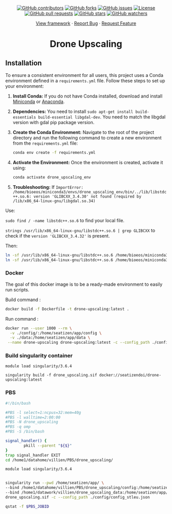 <p align="center">
  <a href="https://github.com/SeatizenDOI/drone-upscaling/graphs/contributors"><img src="https://img.shields.io/github/contributors/SeatizenDOI/drone-upscaling" alt="GitHub contributors"></a>
  <a href="https://github.com/SeatizenDOI/drone-upscaling/network/members"><img src="https://img.shields.io/github/forks/SeatizenDOI/drone-upscaling" alt="GitHub forks"></a>
  <a href="https://github.com/SeatizenDOI/drone-upscaling/issues"><img src="https://img.shields.io/github/issues/SeatizenDOI/drone-upscaling" alt="GitHub issues"></a>
  <a href="https://github.com/SeatizenDOI/drone-upscaling/blob/master/LICENSE"><img src="https://img.shields.io/github/license/SeatizenDOI/drone-upscaling" alt="License"></a>
  <a href="https://github.com/SeatizenDOI/drone-upscaling/pulls"><img src="https://img.shields.io/github/issues-pr/SeatizenDOI/drone-upscaling" alt="GitHub pull requests"></a>
  <a href="https://github.com/SeatizenDOI/drone-upscaling/stargazers"><img src="https://img.shields.io/github/stars/SeatizenDOI/drone-upscaling" alt="GitHub stars"></a>
  <a href="https://github.com/SeatizenDOI/drone-upscaling/watchers"><img src="https://img.shields.io/github/watchers/SeatizenDOI/drone-upscaling" alt="GitHub watchers"></a>
</p>
<div align="center">
  <a href="https://github.com/SeatizenDOI/drone-upscaling">View framework</a>
  ·
  <a href="https://github.com/SeatizenDOI/drone-upscaling/issues">Report Bug</a>
  ·
  <a href="https://github.com/SeatizenDOI/drone-upscaling/issues">Request Feature</a>
</div>

<div align="center">

# Drone Upscaling

</div>


## Installation

To ensure a consistent environment for all users, this project uses a Conda environment defined in a `requirements.yml` file. Follow these steps to set up your environment:

1. **Install Conda:** If you do not have Conda installed, download and install [Miniconda](https://docs.conda.io/en/latest/miniconda.html) or [Anaconda](https://www.anaconda.com/products/distribution).

2. **Dependencies:** You need to install `sudo apt-get install build-essentials build-essential libgdal-dev`. You need to match the libgdal version with gdal pip package version.

3. **Create the Conda Environment:** Navigate to the root of the project directory and run the following command to create a new environment from the `requirements.yml` file:
   ```bash
   conda env create -f requirements.yml
   ```

4. **Activate the Environment:** Once the environment is created, activate it using:
   ```bash
   conda activate drone_upscaling_env
   ```

 5. **Troubleshooting:** If `ImportError: /home/bioeos/miniconda3/envs/drone_upscaling_env/bin/../lib/libstdc++.so.6: version 'GLIBCXX_3.4.30' not found (required by /lib/x86_64-linux-gnu/libgdal.so.34)`

  Use:

  `sudo find / -name libstdc++.so.6` to find your local file.

  `strings /usr/lib/x86_64-linux-gnu/libstdc++.so.6 | grep GLIBCXX` to check if the `version 'GLIBCXX_3.4.32'` is present.

  Then:
```bash
ln -sf /usr/lib/x86_64-linux-gnu/libstdc++.so.6 /home/bioeos/miniconda3/envs/drone_upscaling_env/lib/libstdc++.so
ln -sf /usr/lib/x86_64-linux-gnu/libstdc++.so.6 /home/bioeos/miniconda3/envs/drone_upscaling_env/lib/libstdc++.so.6
```


### Docker

The goal of this docker image is to be a ready-made environment to easily run scripts.

Build command :

```bash
docker build -f Dockerfile -t drone-upscaling:latest .
```

Run command :
```bash
docker run --user 1000 --rm \
  -v ./config/:/home/seatizen/app/config \
  -v ./data:/home/seatizen/app/data \
 --name drone-upscaling drone-upscaling:latest -c --config_path ./config/config_troudeau.json
```

### Build singularity container

`module load singularity/3.6.4`

`singularity build -f drone_upscaling.sif docker://seatizendoi/drone-upscaling:latest`

### PBS

```bash
#!/bin/bash

#PBS -l select=1:ncpus=32:mem=40g
#PBS -l walltime=2:00:00
#PBS -N drone_upscaling
#PBS -q omp
#PBS -S /bin/bash

signal_handler() {
        pkill --parent "${$}"
}
trap signal_handler EXIT
cd /home1/datahome/villien/PBS/drone_upscaling/

module load singularity/3.6.4


singularity run --pwd /home/seatizen/app/ \
--bind /home1/datahome/villien/PBS/drone_upscaling/config:/home/seatizen/app/config \
--bind /home1/datawork/villien/drone_upscaling_data:/home/seatizen/app/data \
drone_upscaling.sif -c --config_path ./config/config_stleu.json

qstat -f $PBS_JOBID
```